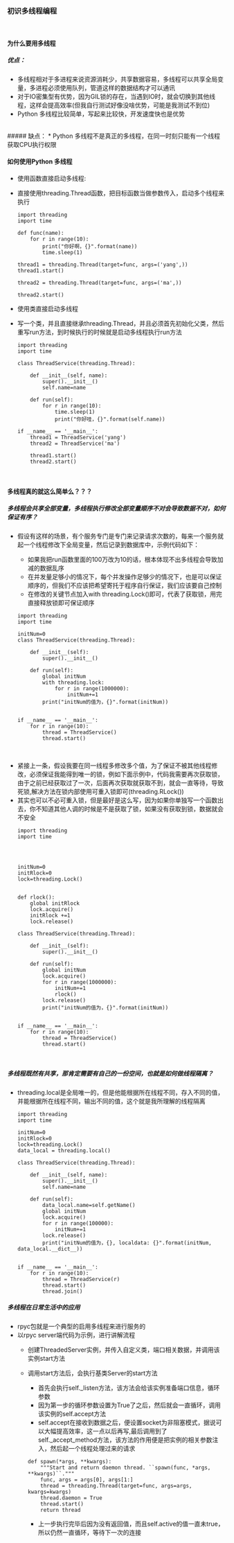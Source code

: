 ### 初识多线程编程

<br/>

#### 为什么要用多线程
##### 优点：
* 多线程相对于多进程来说资源消耗少，共享数据容易，多线程可以共享全局变量，多进程必须使用队列，管道这样的数据结构才可以通讯
* 对于IO密集型有优势，因为GIL锁的存在，当遇到IO时，就会切换到其他线程，这样会提高效率(但我自行测试好像没啥优势，可能是我测试不到位)
* Python 多线程比较简单，写起来比较快，开发速度快也是优势

<br/>
##### 缺点：
* Python 多线程不是真正的多线程，在同一时刻只能有一个线程获取CPU执行权限

<br/>

#### 如何使用Python 多线程
* 使用函数直接启动多线程:
* 直接使用threading.Thread函数，把目标函数当做参数传入，启动多个线程来执行
    ```
    import threading
    import time

    def func(name):
        for r in range(10):
            print("你好啊，{}".format(name))
            time.sleep(1)

    thread1 = threading.Thread(target=func, args=('yang',))
    thread1.start()

    thread2 = threading.Thread(target=func, args=('ma',))

    thread2.start()
    ```
* 使用类直接启动多线程
* 写一个类，并且直接继承threading.Thread，并且必须首先初始化父类，然后重写run方法，到时候执行的时候就是启动多线程执行run方法

    ```
    import threading
    import time

    class ThreadService(threading.Thread):

        def __init__(self, name):
            super().__init__()
            self.name=name

        def run(self):
            for r in range(10):
                time.sleep(1)
                print("你好哇，{}".format(self.name))

    if __name__ == '__main__':
        thread1 = ThreadService('yang')
        thread2 = ThreadService('ma')

        thread1.start()
        thread2.start()
    ```

<br/>

#### 多线程真的就这么简单么？？？
##### 多线程会共享全部变量，多线程执行修改全部变量顺序不对会导致数据不对，如何保证有序？
* 假设有这样的场景，有个服务专门是专门来记录请求次数的，每来一个服务就起一个线程修改下全局变量，然后记录到数据库中，示例代码如下：
    * 如果我把run函数里面的100万改为10的话，根本体现不出多线程会导致加减的数据乱序
    * 在并发量足够小的情况下，每个并发操作足够少的情况下，也是可以保证顺序的，但我们不应该把希望寄托于程序自行保证，我们应该要自己控制
    * 在修改的关键节点加入with threading.Lock()即可，代表了获取锁，用完直接释放锁即可保证顺序

    ```
    import threading
    import time

    initNum=0
    class ThreadService(threading.Thread):

        def __init__(self):
            super().__init__()

        def run(self):
            global initNum
            with threading.lock:
                for r in range(1000000):
                    initNum+=1
            print("initNum的值为，{}".format(initNum))


    if __name__ == '__main__':
        for r in range(10):
            thread = ThreadService()
            thread.start()
    ```
<br/>

* 紧接上一条，假设我要在同一线程多修改多个值，为了保证不被其他线程修改，必须保证我能得到唯一的锁，例如下面示例中，代码我需要再次获取锁，由于之前已经获取过了一次，后面再次获取就获取不到，就会一直等待，导致死锁,解决方法在锁内部使用可重入锁即可(threading.RLock())
* 其实也可以不必可重入锁，但是最好是这么写，因为如果你单独写一个函数出去，你不知道其他人调的时候是不是获取了锁，如果没有获取到锁，数据就会不安全
    ```
    import threading
    import time




    initNum=0
    initRlock=0
    lock=threading.Lock()


    def rlock():
        global initRlock
        lock.acquire()
        initRlock +=1
        lock.release()

    class ThreadService(threading.Thread):

        def __init__(self):
            super().__init__()

        def run(self):
            global initNum
            lock.acquire()
            for r in range(1000000):
                initNum+=1
                rlock()
            lock.release()
            print("initNum的值为，{}".format(initNum))


    if __name__ == '__main__':
        for r in range(10):
            thread = ThreadService()
            thread.start()
    ```

<br/>

##### 多线程既然有共享，那肯定需要有自己的一份空间，也就是如何做线程隔离？
* threading.local是全局唯一的，但是他能根据所在线程不同，存入不同的值，并能根据所在线程不同，输出不同的值，这个就是我所理解的线程隔离

    ```
    import threading
    import time

    initNum=0
    initRlock=0
    lock=threading.Lock()
    data_local = threading.local()

    class ThreadService(threading.Thread):

        def __init__(self, name):
            super().__init__()
            self.name=name

        def run(self):
            data_local.name=self.getName()
            global initNum
            lock.acquire()
            for r in range(100000):
                initNum+=1
            lock.release()
            print("initNum的值为，{}, localdata: {}".format(initNum, data_local.__dict__))


    if __name__ == '__main__':
        for r in range(10):
            thread = ThreadService(r)
            thread.start()
            thread.join()

    ```

<nr/>

##### 多线程在日常生活中的应用
* rpyc包就是一个典型的启用多线程来进行服务的
* 以rpyc server端代码为示例，进行讲解流程
    * 创建ThreadedServer实例，并传入自定义类，端口相关数据，并调用该实例start方法
    * 调用start方法后，会执行基类Server的start方法
        * 首先会执行self._listen方法，该方法会给该实例准备端口信息，循环参数
        * 因为第一步的循环参数设置为True了之后，然后就会一直循环，调用该实例的self.accept方法
        * self.accept在接收到数据之后，便设置socket为非阻塞模式，据说可以大幅提高效率，这一点以后再写,最后调用到了self._accept_method方法，该方法的作用便是把实例的相关参数注入，然后起一个线程处理过来的请求
        

        ```
        def spawn(*args, **kwargs):
            """Start and return daemon thread. ``spawn(func, *args, **kwargs)``."""
            func, args = args[0], args[1:]
            thread = threading.Thread(target=func, args=args, kwargs=kwargs)
            thread.daemon = True
            thread.start()
            return thread
        ```
        * 上一步执行完毕后因为没有返回值，而且self.active的值一直未true，所以仍然一直循环，等待下一次的连接
